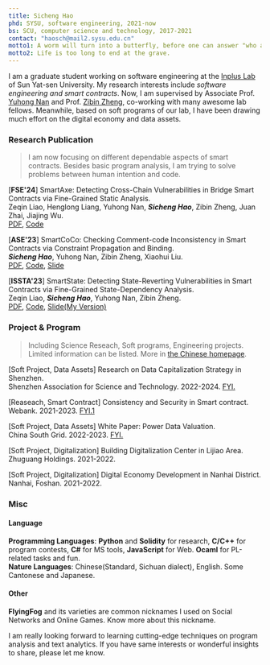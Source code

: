 ```yaml
---
title: Sicheng Hao
phd: SYSU, software engineering, 2021-now
bs: SCU, computer science and technology, 2017-2021
contact: "haosch@mail2.sysu.edu.cn"
motto1: A worm will turn into a butterfly, before one can answer "who am I".
motto2: Life is too long to end at the grave.
---
```


I am a graduate student working on software engineering at the [Inplus Lab](https://inpluslab.com/) of Sun Yat-sen University. My research interests include *software engineering and smart contracts*. Now, I am  supervised by Associate Prof. [Yuhong Nan](https://nanyuhong.github.io/) and Prof. [Zibin Zheng](http://www.zibinzheng.com), co-working with many awesome lab fellows. Meanwhile, based on soft programs of our lab, I have been drawing much effort on the digital economy and data assets. 

### Research Publication
> I am now focusing on different dependable aspects of smart contracts. Besides basic program analysis, I am trying to solve problems between human intention and code.

[**FSE'24**] SmartAxe: Detecting Cross-Chain Vulnerabilities in Bridge Smart Contracts via Fine-Grained Static Analysis.  
Zeqin Liao, Henglong Liang, Yuhong Nan, ***Sicheng Hao***, Zibin Zheng, Juan Zhai, Jiajing Wu.  
[PDF](https://dl.acm.org/doi/10.1145/3643738), [Code](https://github.com/InPlusLab/FSE24-SmartAxe)


[**ASE'23**] SmartCoCo: Checking Comment-code Inconsistency in Smart Contracts via Constraint Propagation and Binding.   
***Sicheng Hao***, Yuhong Nan, Zibin Zheng, Xiaohui Liu.  
[PDF](https://ieeexplore.ieee.org/document/10298432/), [Code](https://github.com/FlyingFog/SmartCoCo), [Slide](./pdf/SmartCoCo%20Slide.pdf)


[**ISSTA'23**] SmartState: Detecting State-Reverting Vulnerabilities in Smart Contracts via Fine-Grained State-Dependency Analysis.   
Zeqin Liao, ***Sicheng Hao***, Yuhong Nan, Zibin Zheng.  
[PDF](https://doi.org/10.1145/3597926.3598111), [Code](https://github.com/InPlusLab/SmartState), [Slide(My Version)](./pdf/SmartState%20Slide.pdf)


### Project & Program
> Including Science Reseach, Soft programs, Engineering projects. Limited information can be listed. More in [the Chinese homepage](./zh).

[Soft Project, Data Assets]  Research on Data Capitalization Strategy in Shenzhen.  
Shenzhen Association for Science and Technology. 2022-2024. [FYI.](https://baike.baidu.com/item/%E7%94%B5%E5%8A%9B%E6%95%B0%E6%8D%AE%E8%A6%81%E7%B4%A0%E4%BB%B7%E5%80%BC%E8%AF%84%E4%BC%B0%E7%99%BD%E7%9A%AE%E4%B9%A6/63038844?fr=ge_ala)

[Reaseach, Smart Contract] Consistency and Security in Smart contract.  
Webank. 2021-2023. [FYI.1](https://cloud.tencent.com/developer/article/2194159) 

[Soft Project, Data Assets]  White Paper: Power Data Valuation.    
China South Grid. 2022-2023. [FYI.](https://baike.baidu.com/item/%E7%94%B5%E5%8A%9B%E6%95%B0%E6%8D%AE%E8%A6%81%E7%B4%A0%E4%BB%B7%E5%80%BC%E8%AF%84%E4%BC%B0%E7%99%BD%E7%9A%AE%E4%B9%A6/63038844?fr=ge_ala)
 
[Soft Project, Digitalization] Building Digitalization Center in Lijiao Area.   
Zhuguang Holdings. 2021-2022.

[Soft Project, Digitalization] Digital Economy Development in Nanhai District.   
Nanhai, Foshan. 2021-2022.


### Misc

#### Language
**Programming Languages**: **Python** and **Solidity** for research, **C/C++** for program contests, **C#** for MS tools, **JavaScript** for Web. **Ocaml** for PL-related tasks and fun.          
**Nature Languages**: Chinese(Standard, Sichuan dialect), English. Some Cantonese and Japanese.


#### Other
**FlyingFog** and its varieties are common nicknames I used on Social Networks and Online Games. Know more about this nickname.

I am really looking forward to learning cutting-edge techniques on program analysis and text analytics. If you have same interests or wonderful insights to share, please let me know.